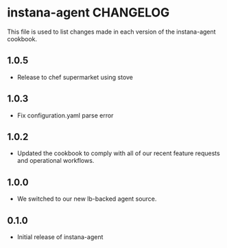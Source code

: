 # instana-agent CHANGELOG

This file is used to list changes made in each version of the instana-agent
cookbook.

## 1.0.5
- Release to chef supermarket using stove

## 1.0.3
- Fix configuration.yaml parse error

## 1.0.2
- Updated the cookbook to comply with all of our recent feature requests and operational workflows.

## 1.0.0
- We switched to our new lb-backed agent source.

## 0.1.0
- Initial release of instana-agent
